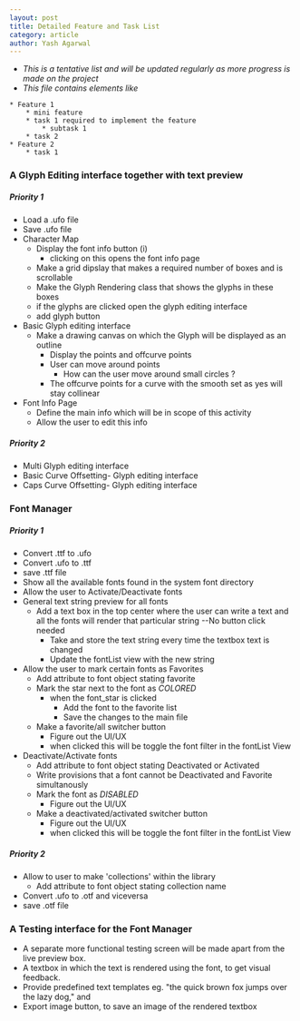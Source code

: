 ```yaml
---
layout: post
title: Detailed Feature and Task List
category: article
author: Yash Agarwal
---
```


* *This is a tentative list and will be updated regularly as more progress is made on the project*
* *This file contains elements like*
```
* Feature 1
	* mini feature
	* task 1 required to implement the feature
		* subtask 1  
	* task 2
* Feature 2
	* task 1
```	
### A Glyph Editing interface together with text preview

##### Priority 1

* Load a .ufo file
* Save .ufo file
* Character Map
	* Display the font info button (i)
		* clicking on this opens the font info page
	* Make a grid dipslay that makes a required number of boxes and is scrollable
	* Make the Glyph Rendering class that shows the glyphs in these boxes
	* if the glyphs are clicked open the glyph editing interface
	* add glyph button
* Basic Glyph editing interface
	* Make a drawing canvas on which the Glyph will be displayed as an outline
		* Display the points and offcurve points 
		* User can move around points
			* How can the user move around small circles ?
		* The offcurve points for a curve with the smooth set as yes will stay collinear    	 
* Font Info Page
	* Define the main info which will be in scope of this activity
	* Allow the user to edit this info	 
 		  
      
##### Priority 2
* Multi Glyph editing interface 
* Basic Curve Offsetting- Glyph editing interface
* Caps Curve Offsetting- Glyph editing interface	

### Font Manager

##### Priority 1

* Convert .ttf to .ufo
* Convert .ufo to .ttf
* save .ttf file 
* Show all the available fonts found in the system font directory
* Allow the user to Activate/Deactivate fonts
* General text string preview for all fonts	
  * Add a text box in the top center where the user can write a text and all the fonts will render that particular string --No button click needed
    * Take and store the text string every time the textbox text is changed
	* Update the fontList view with the new string  	 	
* Allow the user to mark certain fonts as Favorites
	* Add attribute to font object stating favorite
	* Mark the star next to the font as *COLORED*
	  * when the font_star is clicked 
	    * Add the font to the favorite list
		* Save the changes to the main file
	* Make a favorite/all switcher button
      * Figure out the UI/UX
      * when clicked this will be toggle the font filter in the fontList View
* Deactivate/Activate fonts
	* Add attribute to font object stating Deactivated or Activated
	* Write provisions that a font cannot be Deactivated and Favorite simultanously
	* Mark the font as *DISABLED*
	  * Figure out the UI/UX
	* Make a deactivated/activated switcher button
      * Figure out the UI/UX
      * when clicked this will be toggle the font filter in the fontList View
    	  	 	  	
##### Priority 2

* Allow to user to make 'collections' within the library
	* Add attribute to font object stating collection name
* Convert .ufo to .otf and viceversa
* save .otf file 

### A Testing interface for the Font Manager

* A separate more functional testing screen will be made apart from the live preview box.
* A textbox in which the text is rendered using the font, to get visual feedback. 
* Provide predefined text templates eg. "the quick brown fox jumps over the lazy dog," and 
* Export image button, to save an image of the rendered textbox
